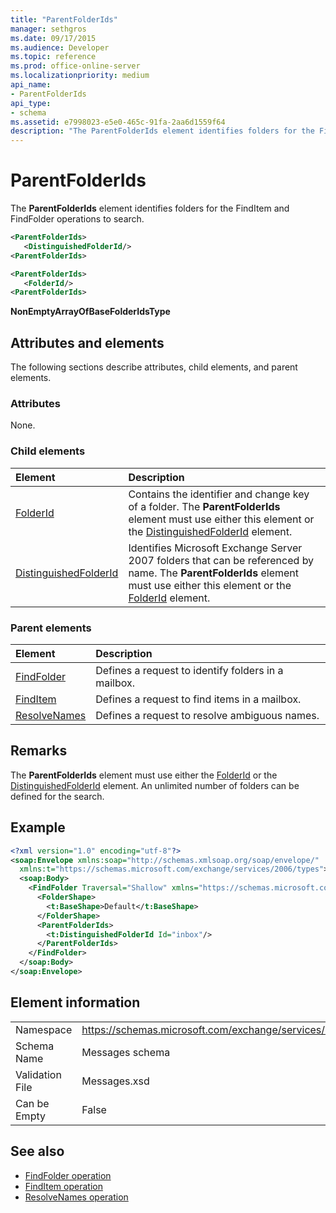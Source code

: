 ```yaml
---
title: "ParentFolderIds"
manager: sethgros
ms.date: 09/17/2015
ms.audience: Developer
ms.topic: reference
ms.prod: office-online-server
ms.localizationpriority: medium
api_name:
- ParentFolderIds
api_type:
- schema
ms.assetid: e7998023-e5e0-465c-91fa-2aa6d1559f64
description: "The ParentFolderIds element identifies folders for the FindItem and FindFolder operations to search."
---
```


# ParentFolderIds

The **ParentFolderIds** element identifies folders for the FindItem and FindFolder operations to search. 
  
```xml
<ParentFolderIds>
   <DistinguishedFolderId/>
<ParentFolderIds>
```

```xml
<ParentFolderIds>
   <FolderId/> 
<ParentFolderIds>
```

**NonEmptyArrayOfBaseFolderIdsType**

## Attributes and elements

The following sections describe attributes, child elements, and parent elements.
  
### Attributes

None.
  
### Child elements

|**Element**|**Description**|
|:-----|:-----|
|[FolderId](folderid.md) <br/> |Contains the identifier and change key of a folder. The **ParentFolderIds** element must use either this element or the [DistinguishedFolderId](distinguishedfolderid.md) element.  <br/> |
|[DistinguishedFolderId](distinguishedfolderid.md) <br/> |Identifies Microsoft Exchange Server 2007 folders that can be referenced by name. The **ParentFolderIds** element must use either this element or the [FolderId](folderid.md) element.  <br/> |
   
### Parent elements

|**Element**|**Description**|
|:-----|:-----|
|[FindFolder](findfolder.md) <br/> |Defines a request to identify folders in a mailbox.  <br/> |
|[FindItem](finditem.md) <br/> |Defines a request to find items in a mailbox.  <br/> |
|[ResolveNames](resolvenames.md) <br/> |Defines a request to resolve ambiguous names.  <br/> |
   
## Remarks

The **ParentFolderIds** element must use either the [FolderId](folderid.md) or the [DistinguishedFolderId](distinguishedfolderid.md) element. An unlimited number of folders can be defined for the search. 
  
## Example

```XML
<?xml version="1.0" encoding="utf-8"?>
<soap:Envelope xmlns:soap="http://schemas.xmlsoap.org/soap/envelope/"
  xmlns:t="https://schemas.microsoft.com/exchange/services/2006/types">
  <soap:Body>
    <FindFolder Traversal="Shallow" xmlns="https://schemas.microsoft.com/exchange/services/2006/messages">
      <FolderShape>
        <t:BaseShape>Default</t:BaseShape>
      </FolderShape>
      <ParentFolderIds>
        <t:DistinguishedFolderId Id="inbox"/>
      </ParentFolderIds>
    </FindFolder>
  </soap:Body>
</soap:Envelope>
```

## Element information

|||
|:-----|:-----|
|Namespace  <br/> |https://schemas.microsoft.com/exchange/services/2006/messages  <br/> |
|Schema Name  <br/> |Messages schema  <br/> |
|Validation File  <br/> |Messages.xsd  <br/> |
|Can be Empty  <br/> |False  <br/> |
   
## See also

- [FindFolder operation](findfolder-operation.md)  
- [FindItem operation](finditem-operation.md) 
- [ResolveNames operation](resolvenames-operation.md)

